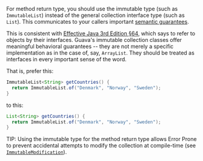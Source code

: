 For method return type, you should use the immutable type (such as
`ImmutableList`) instead of the general collection interface type (such as
`List`). This communicates to your callers important
[semantic guarantees][javadoc].

This is consistent with [Effective Java 3rd Edition §64][ej3e-64], which says to
refer to objects by their interfaces. Guava's immutable collection classes offer
meaningful behavioral guarantees -- they are not merely a specific
implementation as in the case of, say, `ArrayList`. They should be treated as
interfaces in every important sense of the word.

That is, prefer this:

```java
ImmutableList<String> getCountries() {
  return ImmutableList.of("Denmark", "Norway", "Sweden");
}
```

to this:

```java
List<String> getCountries() {
  return ImmutableList.of("Denmark", "Norway", "Sweden");
}
```

TIP: Using the immutable type for the method return type allows Error Prone to
prevent accidental attempts to modify the collection at compile-time (see
[`ImmutableModification`]).

[`ImmutableModification`]: https:errorprone.info/bugpattern/ImmutableModification

[ej3e-64]: https://books.google.com/books?id=BIpDDwAAQBAJ

[javadoc]: https://guava.dev/releases/21.0/api/docs/com/google/common/collect/ImmutableCollection.html
